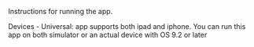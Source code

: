 Instructions for running the app.


Devices - Universal: app supports both ipad and iphone.
You can run this app on both simulator or an actual device with OS 9.2 or later
